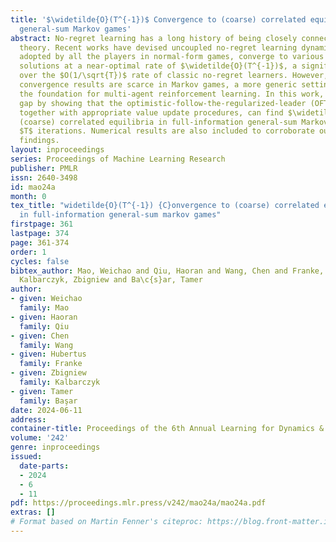 ```yaml
---
title: '$\widetilde{O}(T^{-1})$ Convergence to (coarse) correlated equilibria in full-information
  general-sum Markov games'
abstract: No-regret learning has a long history of being closely connected to game
  theory. Recent works have devised uncoupled no-regret learning dynamics that, when
  adopted by all the players in normal-form games, converge to various equilibrium
  solutions at a near-optimal rate of $\widetilde{O}(T^{-1})$, a significant improvement
  over the $O(1/\sqrt{T})$ rate of classic no-regret learners. However, analogous
  convergence results are scarce in Markov games, a more generic setting that lays
  the foundation for multi-agent reinforcement learning. In this work, we close this
  gap by showing that the optimistic-follow-the-regularized-leader (OFTRL) algorithm,
  together with appropriate value update procedures, can find $\widetilde{O}(T^{-1})$-approximate
  (coarse) correlated equilibria in full-information general-sum Markov games within
  $T$ iterations. Numerical results are also included to corroborate our theoretical
  findings.
layout: inproceedings
series: Proceedings of Machine Learning Research
publisher: PMLR
issn: 2640-3498
id: mao24a
month: 0
tex_title: "widetilde{O}(T^{-1}) {C}onvergence to (coarse) correlated equilibria
  in full-information general-sum markov games"
firstpage: 361
lastpage: 374
page: 361-374
order: 1
cycles: false
bibtex_author: Mao, Weichao and Qiu, Haoran and Wang, Chen and Franke, Hubertus and
  Kalbarczyk, Zbigniew and Ba\c{s}ar, Tamer
author:
- given: Weichao
  family: Mao
- given: Haoran
  family: Qiu
- given: Chen
  family: Wang
- given: Hubertus
  family: Franke
- given: Zbigniew
  family: Kalbarczyk
- given: Tamer
  family: Başar
date: 2024-06-11
address:
container-title: Proceedings of the 6th Annual Learning for Dynamics & Control Conference
volume: '242'
genre: inproceedings
issued:
  date-parts:
  - 2024
  - 6
  - 11
pdf: https://proceedings.mlr.press/v242/mao24a/mao24a.pdf
extras: []
# Format based on Martin Fenner's citeproc: https://blog.front-matter.io/posts/citeproc-yaml-for-bibliographies/
---
```

